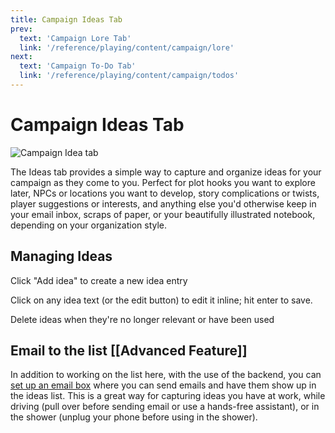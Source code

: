```yaml
---
title: Campaign Ideas Tab
prev: 
  text: 'Campaign Lore Tab'
  link: '/reference/playing/content/campaign/lore'
next: 
  text: 'Campaign To-Do Tab'
  link: '/reference/playing/content/campaign/todos'
---
```

# Campaign Ideas Tab
![Campaign Idea tab](/assets/images/idea-tab.webp)

The Ideas tab provides a simple way to capture and organize ideas for your campaign as they come to you.  Perfect for plot hooks you want to explore later, NPCs or locations you want to develop, story complications or twists, player suggestions or interests, and anything else you'd otherwise keep in your email inbox, scraps of paper, or your beautifully illustrated notebook, depending on your organization style.

## Managing Ideas
Click "Add idea" to create a new idea entry

Click on any idea text (or the edit button) to edit it inline; hit enter to save. 

Delete ideas when they're no longer relevant or have been used

## Email to the list [[Advanced Feature]]
In addition to working on the list here, with the use of the backend, you can [set up an email box](/reference//backend/email) where you can send emails and have them show up in the ideas list.  This is a great way for capturing ideas you have at work, while driving (pull over before sending email or use a hands-free assistant), or in the shower (unplug your phone before using in the shower).